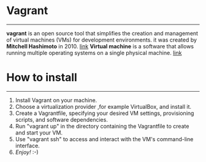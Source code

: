 # Vagrant
---
**vagrant** is an open source tool that simplifies the creation and management of virtual machines (VMs) for development
 environments. it was created by **Mitchell Hashimoto** in 2010. [link](https://www.vagrantup.com/)
**Virtual machine** is a software that allows running multiple operating systems on a single physical machine. [link](https://en.wikipedia.org/wiki/Virtual_machine)
# How to install
---
1. Install Vagrant on your machine.
2. Choose a virtualization provider ,for example VirtualBox, and install it.
3. Create a Vagrantfile, specifying your desired VM settings, provisioning scripts, and software dependencies.
4. Run "vagrant up" in the directory containing the Vagrantfile to create and start your VM.
5. Use "vagrant ssh" to access and interact with the VM's command-line interface.
6. _Enjoy!_ :-)  
